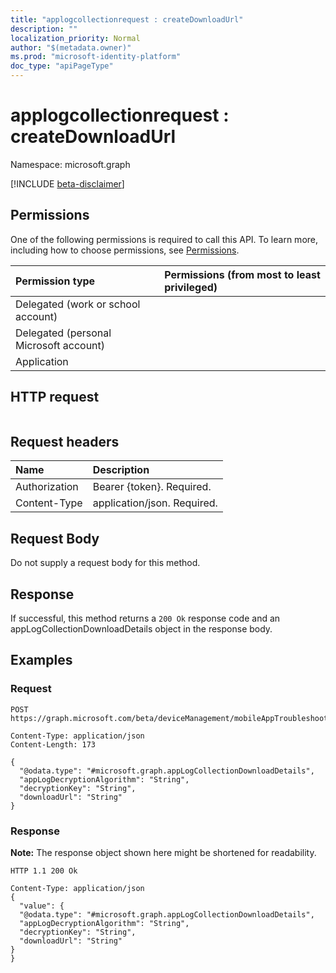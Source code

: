 ```yaml
---
title: "applogcollectionrequest : createDownloadUrl"
description: ""
localization_priority: Normal
author: "$(metadata.owner)"
ms.prod: "microsoft-identity-platform"
doc_type: "apiPageType"
---
```


# applogcollectionrequest : createDownloadUrl

Namespace: microsoft.graph

[!INCLUDE [beta-disclaimer](../../includes/beta-disclaimer.md)]

## Permissions

One of the following permissions is required to call this API. To learn more, including how to choose permissions, see [Permissions](/graph/permissions-reference).

| Permission type                        | Permissions (from most to least privileged) |
| :------------------------------------- | :------------------------------------------ |
| Delegated (work or school account)     |                                             |
| Delegated (personal Microsoft account) |                                             |
| Application                            |                                             |

## HTTP request

<!-- {
  "blockType": "ignored"
}
-->

```http

```

## Request headers

| Name          | Description                 |
| :------------ | :-------------------------- |
| Authorization | Bearer {token}. Required.   |
| Content-Type  | application/json. Required. |

## Request Body

<!-- Actions and Functions -->

<!-- CRUD Methods -->

Do not supply a request body for this method.

## Response

If successful, this method returns a `200 Ok` response code and an appLogCollectionDownloadDetails object in the response body.

## Examples

### Request

<!-- {
  "blockType": "request",
  "name": "applogcollectionrequest_createdownloadurl"
}
-->

```http
POST https://graph.microsoft.com/beta/deviceManagement/mobileAppTroubleshootingEvents/{id}/appLogCollectionRequests/{id}/createDownloadUrl

Content-Type: application/json
Content-Length: 173

{
  "@odata.type": "#microsoft.graph.appLogCollectionDownloadDetails",
  "appLogDecryptionAlgorithm": "String",
  "decryptionKey": "String",
  "downloadUrl": "String"
}

```

### Response

**Note:** The response object shown here might be shortened for readability.

<!-- {
  "blockType": "response",
  "truncated": true,
  "@odata.type": "microsoft.management.services.api.appLogCollectionDownloadDetails"
}
-->

```http
HTTP 1.1 200 Ok

Content-Type: application/json
{
  "value": {
  "@odata.type": "#microsoft.graph.appLogCollectionDownloadDetails",
  "appLogDecryptionAlgorithm": "String",
  "decryptionKey": "String",
  "downloadUrl": "String"
}
}

```